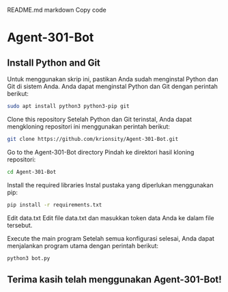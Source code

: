 README.md
markdown
Copy code
# Agent-301-Bot

## Install Python and Git
Untuk menggunakan skrip ini, pastikan Anda sudah menginstal Python dan Git di sistem Anda. Anda dapat menginstal Python dan Git dengan perintah berikut:
```bash
sudo apt install python3 python3-pip git 
```
Clone this repository
Setelah Python dan Git terinstal, Anda dapat mengkloning repositori ini menggunakan perintah berikut:
```bash
git clone https://github.com/krionsity/Agent-301-Bot.git
```
Go to the Agent-301-Bot directory
Pindah ke direktori hasil kloning repositori:
```bash
cd Agent-301-Bot
```
Install the required libraries
Instal pustaka yang diperlukan menggunakan pip:
```bash
pip install -r requirements.txt
```
Edit data.txt
Edit file data.txt dan masukkan token data Anda ke dalam file tersebut.

Execute the main program
Setelah semua konfigurasi selesai, Anda dapat menjalankan program utama dengan perintah berikut:

```bash
python3 bot.py
```
## Terima kasih telah menggunakan Agent-301-Bot!
